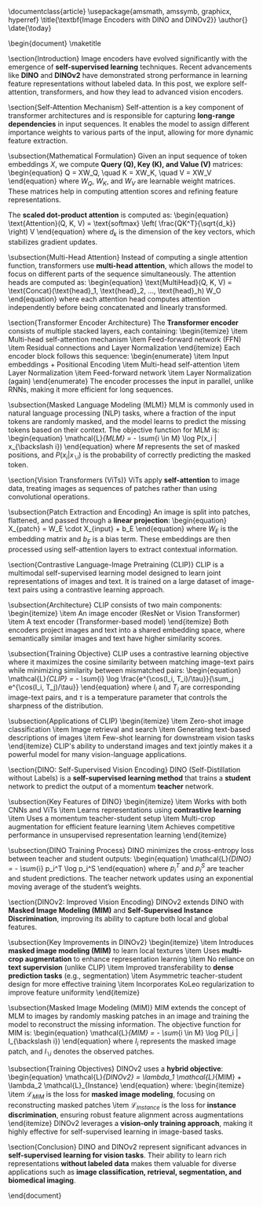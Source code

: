 \documentclass{article}
\usepackage{amsmath, amssymb, graphicx, hyperref}
\title{\textbf{Image Encoders with DINO and DINOv2}}
\author{}
\date{\today}

\begin{document}
\maketitle

\section{Introduction}
Image encoders have evolved significantly with the emergence of **self-supervised learning** techniques. Recent advancements like **DINO** and **DINOv2** have demonstrated strong performance in learning feature representations without labeled data. In this post, we explore self-attention, transformers, and how they lead to advanced vision encoders.

\section{Self-Attention Mechanism}
Self-attention is a key component of transformer architectures and is responsible for capturing **long-range dependencies** in input sequences. It enables the model to assign different importance weights to various parts of the input, allowing for more dynamic feature extraction.

\subsection{Mathematical Formulation}
Given an input sequence of token embeddings $X$, we compute **Query (Q), Key (K), and Value (V)** matrices:
\begin{equation}
Q = XW_Q, \quad K = XW_K, \quad V = XW_V
\end{equation}
where $W_Q$, $W_K$, and $W_V$ are learnable weight matrices. These matrices help in computing attention scores and refining feature representations.

The **scaled dot-product attention** is computed as:
\begin{equation}
\text{Attention}(Q, K, V) = \text{softmax} \left( \frac{QK^T}{\sqrt{d_k}} \right) V
\end{equation}
where $d_k$ is the dimension of the key vectors, which stabilizes gradient updates.

\subsection{Multi-Head Attention}
Instead of computing a single attention function, transformers use **multi-head attention**, which allows the model to focus on different parts of the sequence simultaneously. The attention heads are computed as:
\begin{equation}
\text{MultiHead}(Q, K, V) = \text{Concat}(\text{head}_1, \text{head}_2, ..., \text{head}_h) W_O
\end{equation}
where each attention head computes attention independently before being concatenated and linearly transformed.

\section{Transformer Encoder Architecture}
The **Transformer encoder** consists of multiple stacked layers, each containing:
\begin{itemize}
    \item Multi-head self-attention mechanism
    \item Feed-forward network (FFN)
    \item Residual connections and Layer Normalization
\end{itemize}
Each encoder block follows this sequence:
\begin{enumerate}
    \item Input embeddings + Positional Encoding
    \item Multi-head self-attention
    \item Layer Normalization
    \item Feed-forward network
    \item Layer Normalization (again)
\end{enumerate}
The encoder processes the input in parallel, unlike RNNs, making it more efficient for long sequences.

\subsection{Masked Language Modeling (MLM)}
MLM is commonly used in natural language processing (NLP) tasks, where a fraction of the input tokens are randomly masked, and the model learns to predict the missing tokens based on their context. The objective function for MLM is:
\begin{equation}
\mathcal{L}_{MLM} = - \sum_{i \in M} \log P(x_i | x_{\backslash i})
\end{equation}
where $M$ represents the set of masked positions, and $P(x_i | x_{\backslash i})$ is the probability of correctly predicting the masked token.



\section{Vision Transformers (ViTs)}
ViTs apply **self-attention** to image data, treating images as sequences of patches rather than using convolutional operations.

\subsection{Patch Extraction and Encoding}
An image is split into patches, flattened, and passed through a **linear projection**:
\begin{equation}
X_{patch} = W_E \cdot X_{input} + b_E
\end{equation}
where $W_E$ is the embedding matrix and $b_E$ is a bias term. These embeddings are then processed using self-attention layers to extract contextual information.


\section{Contrastive Language-Image Pretraining (CLIP)}
CLIP is a multimodal self-supervised learning model designed to learn joint representations of images and text. It is trained on a large dataset of image-text pairs using a contrastive learning approach.

\subsection{Architecture}
CLIP consists of two main components:
\begin{itemize}
    \item An image encoder (ResNet or Vision Transformer)
    \item A text encoder (Transformer-based model)
\end{itemize}
Both encoders project images and text into a shared embedding space, where semantically similar images and text have higher similarity scores.

\subsection{Training Objective}
CLIP uses a contrastive learning objective where it maximizes the cosine similarity between matching image-text pairs while minimizing similarity between mismatched pairs:
\begin{equation}
\mathcal{L}_{CLIP} = - \sum_{i} \log \frac{e^{\cos(I_i, T_i)/\tau}}{\sum_j e^{\cos(I_i, T_j)/\tau}}
\end{equation}
where $I_i$ and $T_i$ are corresponding image-text pairs, and $\tau$ is a temperature parameter that controls the sharpness of the distribution.

\subsection{Applications of CLIP}
\begin{itemize}
    \item Zero-shot image classification
    \item Image retrieval and search
    \item Generating text-based descriptions of images
    \item Few-shot learning for downstream vision tasks
\end{itemize}
CLIP's ability to understand images and text jointly makes it a powerful model for many vision-language applications.




\section{DINO: Self-Supervised Vision Encoding}
DINO (Self-Distillation without Labels) is a **self-supervised learning method** that trains a **student** network to predict the output of a momentum **teacher** network.

\subsection{Key Features of DINO}
\begin{itemize}
    \item Works with both CNNs and ViTs
    \item Learns representations using **contrastive learning**
    \item Uses a momentum teacher-student setup
    \item Multi-crop augmentation for efficient feature learning
    \item Achieves competitive performance in unsupervised representation learning
\end{itemize}

\subsection{DINO Training Process}
DINO minimizes the cross-entropy loss between teacher and student outputs:
\begin{equation}
\mathcal{L}_{DINO} = - \sum_{i} p_i^T \log p_i^S
\end{equation}
where $p_i^T$ and $p_i^S$ are teacher and student predictions. The teacher network updates using an exponential moving average of the student’s weights.

\section{DINOv2: Improved Vision Encoding}
DINOv2 extends DINO with **Masked Image Modeling (MIM)** and **Self-Supervised Instance Discrimination**, improving its ability to capture both local and global features.

\subsection{Key Improvements in DINOv2}
\begin{itemize}
    \item Introduces **masked image modeling (MIM)** to learn local textures
    \item Uses **multi-crop augmentation** to enhance representation learning
    \item No reliance on **text supervision** (unlike CLIP)
    \item Improved transferability to **dense prediction tasks** (e.g., segmentation)
    \item Asymmetric teacher-student design for more effective training
    \item Incorporates KoLeo regularization to improve feature uniformity
\end{itemize}

\subsection{Masked Image Modeling (MIM)}
MIM extends the concept of MLM to images by randomly masking patches in an image and training the model to reconstruct the missing information. The objective function for MIM is:
\begin{equation}
\mathcal{L}_{MIM} = - \sum_{i \in M} \log P(I_i | I_{\backslash i})
\end{equation}
where $I_i$ represents the masked image patch, and $I_{\backslash i}$ denotes the observed patches.


\subsection{Training Objectives}
DINOv2 uses a **hybrid objective**:
\begin{equation}
\mathcal{L}_{DINOv2} = \lambda_1 \mathcal{L}_{MIM} + \lambda_2 \mathcal{L}_{Instance}
\end{equation}
where:
\begin{itemize}
    \item $\mathcal{L}_{MIM}$ is the loss for **masked image modeling**, focusing on reconstructing masked patches
    \item $\mathcal{L}_{Instance}$ is the loss for **instance discrimination**, ensuring robust feature alignment across augmentations
\end{itemize}
DINOv2 leverages a **vision-only training approach**, making it highly effective for self-supervised learning in image-based tasks.

\section{Conclusion}
DINO and DINOv2 represent significant advances in **self-supervised learning for vision tasks**. Their ability to learn rich representations **without labeled data** makes them valuable for diverse applications such as **image classification, retrieval, segmentation, and biomedical imaging**.

\end{document}
